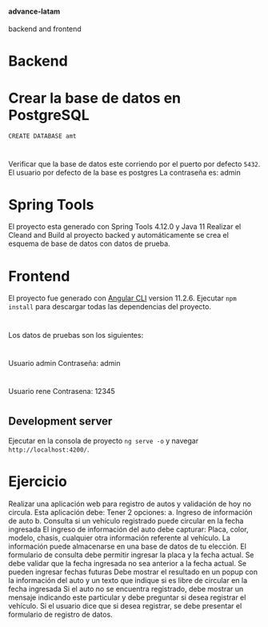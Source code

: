 #### advance-latam
backend and frontend

# Backend
# Crear la base de datos en PostgreSQL
`CREATE DATABASE amt`
#
Verificar que la base de datos este corriendo por el puerto por defecto `5432`.
El usuario por defecto de la base es postgres 
La contraseña es: admin

# Spring Tools
El proyecto esta generado con Spring Tools 4.12.0 y Java 11
Realizar el  Cleand and Build al proyecto backed y automáticamente se crea el esquema de base de datos con datos de prueba.
# Frontend
El proyecto fue generado con  [Angular CLI](https://github.com/angular/angular-cli) version 11.2.6.
Ejecutar `npm install` para descargar todas las dependencias del proyecto.
#
Los datos de pruebas son los siguientes:
#
Usuario admin
Contraseña: admin
#
Usuario rene
Contrasena: 12345
#
## Development server
Ejecutar en la consola de proyecto `ng serve -o` y navegar `http://localhost:4200/`.

# Ejercicio
Realizar una aplicación web para registro de autos y validación de hoy no circula. Esta aplicación debe: Tener 2 opciones: 
a. Ingreso de información de auto 
b. Consulta si un vehículo registrado puede circular en la fecha ingresada 
El ingreso de información del auto debe capturar: Placa, color, modelo, chasis, cualquier otra información referente al vehículo. 
La información puede almacenarse en una base de datos de tu elección. 
El formulario de consulta debe permitir ingresar la placa y la fecha actual. 
Se debe validar que la fecha ingresada no sea anterior a la fecha actual. 
Se pueden ingresar fechas futuras Debe mostrar el resultado en un popup con la información del auto y un texto que indique si es libre de circular en la fecha ingresada Si el auto no se encuentra registrado, debe mostrar un mensaje indicando este particular y debe preguntar si desea registrar el vehículo. 
Si el usuario dice que si desea registrar, se debe presentar el formulario de registro de datos. 







